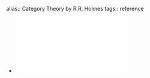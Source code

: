 alias:: Category Theory by R.R. Holmes
tags:: reference

- ![local copy](../assets/CategoryTheory_1682245233652_0.pdf)